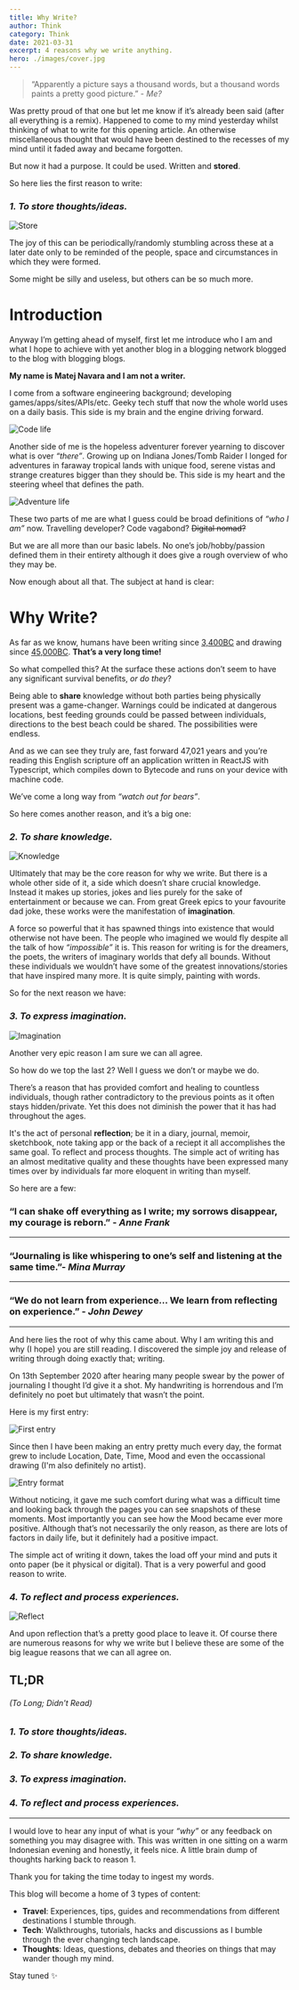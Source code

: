 ```yaml
---
title: Why Write?
author: Think
category: Think
date: 2021-03-31
excerpt: 4 reasons why we write anything.
hero: ./images/cover.jpg
---
```


> “Apparently a picture says a thousand words, but a thousand words paints a pretty good picture.” - _Me?_

Was pretty proud of that one but let me know if it’s already been said (after all everything is a remix). Happened to come to my mind yesterday whilst thinking of what to write for this opening article. An otherwise miscellaneous thought that would have been destined to the recesses of my mind until it faded away and became forgotten.

But now it had a purpose. It could be used. Written and **stored**.

So here lies the first reason to write:

### _**1. To store thoughts/ideas.**_

![Store](https://media.giphy.com/media/1BdrmMkllI1e2gdPaS/giphy.gif)


The joy of this can be periodically/randomly stumbling across these at a later date only to be reminded of the people, space and circumstances in which they were formed.

Some might be silly and useless, but others can be so much more.

# Introduction

Anyway I’m getting ahead of myself, first let me introduce who I am and what I hope to achieve with yet another blog in a blogging network blogged to the blog with blogging blogs.

**My name is Matej Navara and I am not a writer.**

I come from a software engineering background; developing games/apps/sites/APIs/etc. Geeky tech stuff that now the whole world uses on a daily basis. This side is my brain and the engine driving forward.

![Code life](https://media.giphy.com/media/ZVik7pBtu9dNS/giphy.gif)


Another side of me is the hopeless adventurer forever yearning to discover what is over _“there”_. Growing up on Indiana Jones/Tomb Raider I longed for adventures in faraway tropical lands with unique food, serene vistas and strange creatures bigger than they should be. This side is my heart and the steering wheel that defines the path.


![Adventure life](https://media.giphy.com/media/MS0fQBmGGMaRy/giphy.gif)

These two parts of me are what I guess could be broad definitions of _“who I am”_ now. Travelling developer? Code vagabond? ~~Digital nomad?~~


But we are all more than our basic labels. No one’s job/hobby/passion defined them in their entirety although it does give a rough overview of who they may be.


Now enough about all that. The subject at hand is clear:

# Why Write?

As far as we know, humans have been writing since [3,400BC](https://www.historyextra.com/period/ancient-egypt/cuneiform-6-things-you-probably-didnt-know-about-the-worlds-oldest-writing-system/) and drawing since [45,000BC](https://www.newscientist.com/article/2264793-worlds-oldest-painting-of-animals-discovered-in-an-indonesian-cave/). **That’s a very long time!**

So what compelled this? At the surface these actions don’t seem to have any significant survival benefits, _or do they_?

Being able to **share** knowledge without both parties being physically present was a game-changer. Warnings could be indicated at dangerous locations, best feeding grounds could be passed between individuals, directions to the best beach could be shared. The possibilities were endless.

And as we can see they truly are, fast forward 47,021 years and you’re reading this English scripture off an application written in ReactJS with Typescript, which compiles down to Bytecode and runs on your device with machine code.

We’ve come a long way from _“watch out for bears”_.

So here comes another reason, and it’s a big one:

### _**2. To share knowledge.**_

![Knowledge](https://media.giphy.com/media/TI32JwHmWQEi4/giphy.gif)

Ultimately that may be the core reason for why we write. But there is a whole other side of it, a side which doesn’t share crucial knowledge. Instead it makes up stories, jokes and lies purely for the sake of entertainment or because we can. From great Greek epics to your favourite dad joke, these works were the manifestation of **imagination**.

A force so powerful that it has spawned things into existence that would otherwise not have been. The people who imagined we would fly despite all the talk of how _“impossible”_ it is. This reason for writing is for the dreamers, the poets, the writers of imaginary worlds that defy all bounds. Without these individuals we wouldn’t have some of the greatest innovations/stories that have inspired many more. It is quite simply, painting with words.

So for the next reason we have:


### _**3. To express imagination.**_

![Imagination](https://media.giphy.com/media/BQUITFiYVtNte/giphy.gif)

Another very epic reason I am sure we can all agree.

So how do we top the last 2? Well I guess we don’t or maybe we do.

There’s a reason that has provided comfort and healing to countless individuals, though rather contradictory to the previous points as it often stays hidden/private. Yet this does not diminish the power that it has had throughout the ages.


It's the act of personal **reflection**; be it in a diary, journal, memoir, sketchbook, note taking app or the back of a reciept it all accomplishes the same goal. To reflect and process thoughts. The simple act of writing has an almost meditative quality and these thoughts have been expressed many times over by individuals far more eloquent in writing than myself.


So here are a few:

### “I can shake off everything as I write; my sorrows disappear, my courage is reborn.” - _Anne Frank_

---

### “Journaling is like whispering to one’s self and listening at the same time.”- _Mina Murray_

---

### “We do not learn from experience… We learn from reflecting on experience.” - _John Dewey_

---

And here lies the root of why this came about. Why I am writing this and why (I hope) you are still reading. I discovered the simple joy and release of writing through doing exactly that; writing.

On 13th September 2020 after hearing many people swear by the power of journaling I thought I’d give it a shot. My handwriting is horrendous and I’m definitely no poet but ultimately that wasn’t the point.

Here is my first entry:

![First entry](./images/journal-1.jpeg)

Since then I have been making an entry pretty much every day, the format grew to include Location, Date, Time, Mood and even the occassional drawing (I'm also definitely no artist).

![Entry format](./images/journal-2.jpeg)

Without noticing, it gave me such comfort during what was a difficult time and looking back through the pages you can see snapshots of these moments. Most importantly you can see how the Mood became ever more positive. Although that’s not necessarily the only reason, as there are lots of factors in daily life, but it definitely had a positive impact.

The simple act of writing it down, takes the load off your mind and puts it onto paper (be it physical or digital). That is a very powerful and good reason to write.

### _**4. To reflect and process experiences.**_

![Reflect](https://media.giphy.com/media/l2SpXaJA67JaSqSxq/giphy.gif)

And upon reflection that’s a pretty good place to leave it. Of course there are numerous reasons for why we write but I believe these are some of the big league reasons that we can all agree on.

## TL;DR

###### (To Long; Didn't Read)

### _**1. To store thoughts/ideas.**_

### _**2. To share knowledge.**_

### _**3. To express imagination.**_

### _**4. To reflect and process experiences.**_

---

I would love to hear any input of what is your _“why”_ or any feedback on something you may disagree with. This was written in one sitting on a warm Indonesian evening and honestly, it feels nice. A little brain dump of thoughts harking back to reason 1.

Thank you for taking the time today to ingest my words.

This blog will become a home of 3 types of content:

- **Travel**: Experiences, tips, guides and recommendations from different destinations I stumble through.
- **Tech**: Walkthroughs, tutorials, hacks and discussions as I bumble through the ever changing tech landscape.
- **Thoughts**: Ideas, questions, debates and theories on things that may wander though my mind.

Stay tuned ✨
